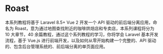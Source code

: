 # Roast
本系列教程将基于 Laravel 8.5+ Vue 2 开发一个 API 驱动的前后端分离应用，命名为 Roast，意为通过地图查找附近的咖啡烘焙店和专卖店，本系列课程将分为 10 大章节，40 余篇教程，通过这个系列教程的学习，你将学会 Laravel 基本开发流程，基于 Vue.js 进行前端开发，以及如何从零开始构建一个完整的、API 驱动的、包含后台管理系统的、前后端分离的单页面应用。
